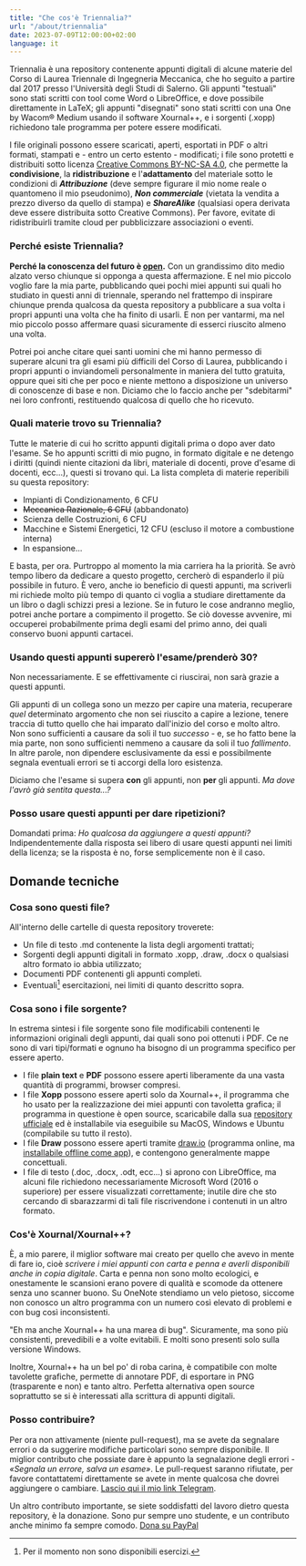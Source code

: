 ```yaml
---
title: "Che cos'è Triennalia?"
url: "/about/triennalia"
date: 2023-07-09T12:00:00+02:00
language: it
---
```


Triennalia è una repository contenente appunti digitali di alcune materie del Corso di Laurea Triennale di Ingegneria Meccanica, che ho seguito a partire dal 2017 presso l'Università degli Studi di Salerno. Gli appunti "testuali" sono stati scritti con tool come Word o LibreOffice, e dove possibile direttamente in LaTeX; gli appunti "disegnati" sono stati scritti con una One by Wacom® Medium usando il software Xournal++, e i sorgenti (.xopp) richiedono tale programma per potere essere modificati.

I file originali possono essere scaricati, aperti, esportati in PDF o altri formati, stampati e - entro un certo estento - modificati; i file sono protetti e distribuiti sotto licenza [Creative Commons BY-NC-SA 4.0](https://creativecommons.org/licenses/by-nc-sa/4.0/), che permette la **condivisione**, la **ridistribuzione** e l'**adattamento** del materiale sotto le condizioni di **_Attribuzione_** (deve sempre figurare il mio nome reale o quantomeno il mio pseudonimo), **_Non commerciale_** (vietata la vendita a prezzo diverso da quello di stampa) e **_ShareAlike_** (qualsiasi opera derivata deve essere distribuita sotto Creative Commons).
Per favore, evitate di ridistribuirli tramite cloud per pubblicizzare associazioni o eventi.

### Perché esiste Triennalia?
**Perché la conoscenza del futuro è [open](https://it.wikipedia.org/wiki/Conoscenza_aperta).** Con un grandissimo dito medio alzato verso chiunque si opponga a questa affermazione. E nel mio piccolo voglio fare la mia parte, pubblicando quei pochi miei appunti sui quali ho studiato in questi anni di triennale, sperando nel frattempo di inspirare chiunque prenda qualcosa da questa repository a pubblicare a sua volta i propri appunti una volta che ha finito di usarli. E non per vantarmi, ma nel mio piccolo posso affermare quasi sicuramente di esserci riuscito almeno una volta.

Potrei poi anche citare quei santi uomini che mi hanno permesso di superare alcuni tra gli esami più difficili del Corso di Laurea, pubblicando i propri appunti o inviandomeli personalmente in maniera del tutto gratuita, oppure quei siti che per poco e niente mettono a disposizione un universo di conoscenze di base e non. Diciamo che lo faccio anche per "sdebitarmi" nei loro confronti, restituendo qualcosa di quello che ho ricevuto.

### Quali materie trovo su Triennalia?
Tutte le materie di cui ho scritto appunti digitali prima o dopo aver dato l'esame.
Se ho appunti scritti di mio pugno, in formato digitale e ne detengo i diritti (quindi niente citazioni da libri, materiale di docenti, prove d'esame di docenti, ecc...), questi si trovano qui. La lista completa di materie reperibili su questa repository:
- Impianti di Condizionamento, 6 CFU
- ~~Meccanica Razionale, 6 CFU~~ (abbandonato)
- Scienza delle Costruzioni, 6 CFU
- Macchine e Sistemi Energetici, 12 CFU (escluso il motore a combustione interna)
- In espansione...

E basta, per ora. Purtroppo al momento la mia carriera ha la priorità. Se avrò tempo libero da dedicare a questo progetto, cercherò di espanderlo il più possibile in futuro. È vero, anche io beneficio di questi appunti, ma scriverli mi richiede molto più tempo di quanto ci voglia a studiare direttamente da un libro o dagli schizzi presi a lezione. Se in futuro le cose andranno meglio, potrei anche portare a compimento il progetto. Se ciò dovesse avvenire, mi occuperei probabilmente prima degli esami del primo anno, dei quali conservo buoni appunti cartacei.

### Usando questi appunti supererò l'esame/prenderò 30?
Non necessariamente. E se effettivamente ci riuscirai, non sarà grazie a questi appunti.

Gli appunti di un collega sono un mezzo per capire una materia, recuperare *quel* determinato argomento che non sei riuscito a capire a lezione, tenere traccia di tutto quello che hai imparato dall'inizio del corso e molto altro. Non sono sufficienti a causare da soli il tuo *successo* - e, se ho fatto bene la mia parte, non sono sufficienti nemmeno a causare da soli il tuo *fallimento*. In altre parole, non dipendere esclusivamente da essi e possibilmente segnala eventuali errori se ti accorgi della loro esistenza.

Diciamo che l'esame si supera **con** gli appunti, non **per** gli appunti. *Ma dove l'avrò già sentita questa...?*

### Posso usare questi appunti per dare ripetizioni?
Domandati prima: *Ho qualcosa da aggiungere a questi appunti?* Indipendentemente dalla risposta sei libero di usare questi appunti nei limiti della licenza; se la risposta è no, forse semplicemente non è il caso.

## Domande tecniche
### Cosa sono questi file?
All'interno delle cartelle di questa repository troverete:
- Un file di testo .md contenente la lista degli argomenti trattati;
- Sorgenti degli appunti digitali in formato .xopp, .draw, .docx o qualsiasi altro formato io abbia utilizzato;
- Documenti PDF contenenti gli appunti completi.
- Eventuali[^esercizi] esercitazioni, nei limiti di quanto descritto sopra.

[^esercizi]: Per il momento non sono disponibili esercizi.

### Cosa sono i file sorgente?
In estrema sintesi i file sorgente sono file modificabili contenenti le informazioni originali degli appunti, dai quali sono poi ottenuti i PDF. Ce ne sono di vari tipi/formati e ognuno ha bisogno di un programma specifico per essere aperto.

* I file **plain text** e **PDF** possono essere aperti liberamente da una vasta quantità di programmi, browser compresi.
* I file **Xopp** possono essere aperti solo da Xournal++, il programma che ho usato per la realizzazione dei miei appunti con tavoletta grafica; il programma in questione è open source, scaricabile dalla sua [repository ufficiale](https://github.com/xournalpp/xournalpp/releases) ed è installabile via eseguibile su MacOS, Windows e Ubuntu (compilabile su tutto il resto).
* I file **Draw** possono essere aperti tramite [draw.io](https://https://app.diagrams.net/) (programma online, ma [installabile offline come app](https://get.diagrams.net/)), e contengono generalmente mappe concettuali.
* I file di testo (.doc, .docx, .odt, ecc...) si aprono con LibreOffice, ma alcuni file richiedono necessariamente Microsoft Word (2016 o superiore) per essere visualizzati correttamente; inutile dire che sto cercando di sbarazzarmi di tali file riscrivendone i contenuti in un altro formato.

### Cos'è Xournal/Xournal++?
È, a mio parere, il miglior software mai creato per quello che avevo in mente di fare io, cioè *scrivere i miei appunti con carta e penna e averli disponibili anche in copia digitale*. Carta e penna non sono molto ecologici, e onestamente le scansioni erano povere di qualità e scomode da ottenere senza uno scanner buono. Su OneNote stendiamo un velo pietoso, siccome non conosco un altro programma con un numero così elevato di problemi e con bug così inconsistenti.

"Eh ma anche Xournal++ ha una marea di bug". Sicuramente, ma sono più consistenti, prevedibili e a volte evitabili. E molti sono presenti solo sulla versione Windows.

Inoltre, Xournal++ ha un bel po' di roba carina, è compatibile con molte tavolette grafiche, permette di annotare PDF, di esportare in PNG (trasparente e non) e tanto altro. Perfetta alternativa open source soprattutto se si è interessati alla scrittura di appunti digitali.

### Posso contribuire?
Per ora non attivamente (niente pull-request), ma se avete da segnalare errori o da suggerire modifiche particolari sono sempre disponibile. Il miglior contributo che possiate dare è appunto la segnalazione degli errori - *«Segnala un errore, salva un esame»*.
Le pull-request saranno rifiutate, per favore contattatemi direttamente se avete in mente qualcosa che dovrei aggiungere o cambiare. [Lascio qui il mio link Telegram](https://t.me/pioapocalypse).

Un altro contributo importante, se siete soddisfatti del lavoro dietro questa repository, è la donazione. Sono pur sempre uno studente, e un contributo anche minimo fa sempre comodo. [Dona su PayPal](https://paypal.me/PioApocalypse)
